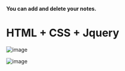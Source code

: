 <b> You can add and delete your notes. </b>
<h1> HTML + CSS + Jquery </h1>

![image](https://user-images.githubusercontent.com/69279953/110523912-cc846800-8123-11eb-9b7c-a63499e7e5cf.png)

![image](https://user-images.githubusercontent.com/69279953/110524365-56cccc00-8124-11eb-8e01-cb66a9d9daf1.png)

